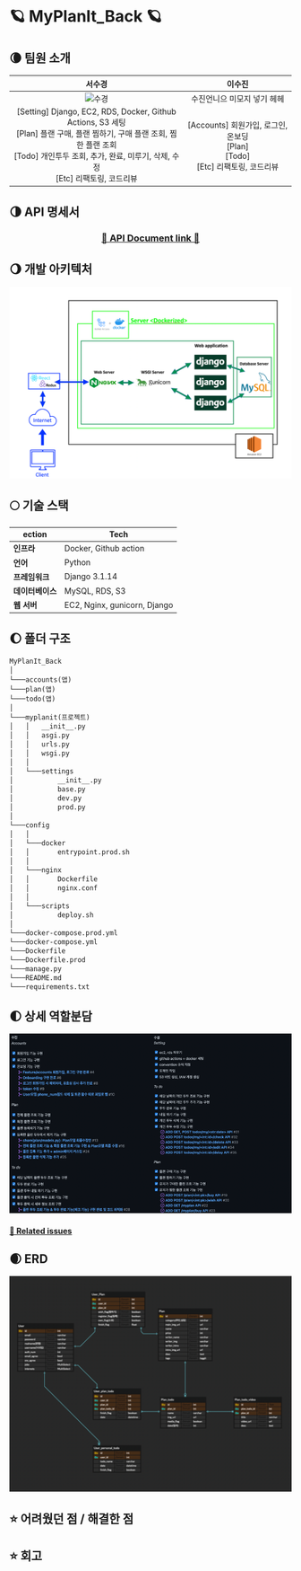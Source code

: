 # 🪐 MyPlanIt_Back 🪐

## 🌘 팀원 소개
  
|                            서수경                            |                           이수진                            |
| :----------------------------------------------------------: | :---------------------------------------------------------: |
|![수경](https://user-images.githubusercontent.com/80563849/152312043-4fe26811-badc-4e6e-8b5c-f2db90bedf25.png)|수진언니으 미모지 넣기 헤헤                 |
| [Setting] Django, EC2, RDS, Docker, Github Actions, S3 세팅<br />[Plan] 플랜 구매, 플랜 찜하기, 구매 플랜 조회, 찜한 플랜 조회<br />[Todo] 개인투두 조회, 추가, 완료, 미루기, 삭제, 수정<br /> [Etc] 리팩토링, 코드리뷰          | [Accounts] 회원가입, 로그인, 온보딩<br />[Plan]<br />[Todo]<br /> [Etc] 리팩토링, 코드리뷰 |
  

## 🌗 API 명세서

<div align=center>

### [🌈 API Document link 🌈](https://documenter.getpostman.com/view/17888573/UVXkmZke)

   </div>


## 🌖 개발 아키텍처

![img/architecture.png](img/architecture.png)


## 🌕 기술 스택

| **ection**       | Tech        |
| ---------------- | ---------------------------- |
| **인프라**       | Docker, Github action        |
| **언어**         | Python                       |
| **프레임워크**   | Django 3.1.14                |
| **데이터베이스** | MySQL, RDS, S3               |
| **웹 서버**      | EC2, Nginx, gunicorn, Django |


## 🌔 폴더 구조

```
MyPlanIt_Back
│
└───accounts(앱)
└───plan(앱)
└───todo(앱)
│
└───myplanit(프로젝트)
│   │   __init__.py
│   │   asgi.py
│   │   urls.py
│   │   wsgi.py
│   │
│   └───settings
│           __init__.py
│           base.py
│           dev.py
│           prod.py
│
└───config
│   │
│   └───docker
│   │       entrypoint.prod.sh
│   │
│   └───nginx
│   │       Dockerfile
│   │       nginx.conf
│   │
│   └───scripts
│           deploy.sh
│
└───docker-compose.prod.yml
└───docker-compose.yml
└───Dockerfile
└───Dockerfile.prod
└───manage.py
└───README.md
└───requirements.txt

```


## 🌓 상세 역할분담

![img/role.png](img/role.png)

#### [🔗 Related issues](https://github.com/MyPlanIt/MyPlanIt_Back/issues/5)


## 🌒 ERD

![img/erd.png](img/erd.png)


## ⭐ 어려웠던 점 / 해결한 점


## ⭐ 회고
